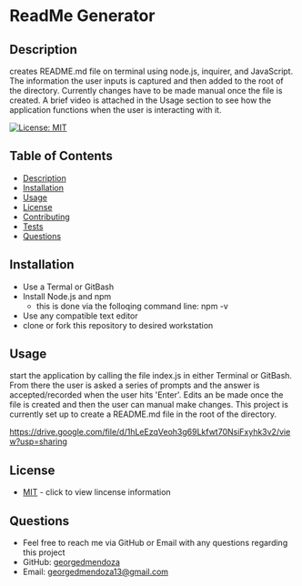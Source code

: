 # ReadMe Generator   
  ## Description 
  creates README.md file on terminal using node.js, inquirer, and JavaScript. The information the user inputs is captured and then added to the root of the directory. Currently changes have to be made manual once the file is created. A brief video is attached in the Usage section to see how the application functions when the user is interacting with it.


  [![License: MIT](https://img.shields.io/badge/License-MIT-yellow.svg)](https://opensource.org/licenses/MIT)
  ## Table of Contents
  - [Description](#description)
  - [Installation](#installation)
  - [Usage](#usage)
  - [License](#license)
  - [Contributing](#contributing)
  - [Tests](#tests)
  - [Questions](#questions)

  ## Installation 
  - Use a Termal or GitBash
  - Install Node.js and npm
    - this is done via the folloqing command line: npm -v
  - Use any compatible text editor
  - clone or fork this repository to desired workstation

  ## Usage
  start the application by calling the file index.js in either Terminal or GitBash. From there the user is asked a series of prompts and the answer is accepted/recorded when the user hits 'Enter'. Edits an be made once the file is created and then the user can manual make changes. This project is currently set up to create a README.md file in the root of the directory.

  https://drive.google.com/file/d/1hLeEzqVeoh3g69Lkfwt70NsiFxyhk3v2/view?usp=sharing

  ## License
  - [MIT](https://opensource.org/licenses/MIT) - click to view lincense information

  ## Questions
  - Feel free to reach me via GitHub or Email with any questions regarding this project
  - GitHub: [georgedmendoza](https://github.com/georgedmendoza)
  - Email: [georgedmendoza13@gmail.com](mailto:georgedmendoza13@gmail.com)

